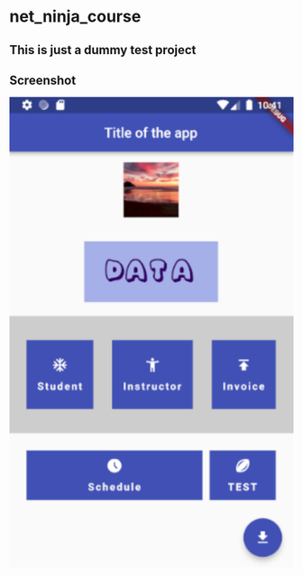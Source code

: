 # net_ninja_course

## This is just  a dummy test project

## Screenshot

<p align="center"><a href="/" target="_blank"><img src="Screenshot.png" width="800"></a></p>
